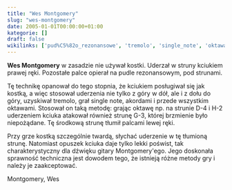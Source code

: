 ```yaml
---
title: "Wes Montgomery"
slug: "wes-montgomery"
date: 2005-01-01T00:00:00+01:00
kategorie: []
draft: false
wikilinks: ['pud%C5%82o_rezonansowe', 'tremolo', 'single_note', 'oktawa', 'lewa_r%C4%99ka', 'kostka', 'Kategoria:gitarzy%C5%9Bci_jazzowi']
---
```

**Wes Montgomery** w zasadzie nie używał kostki. Uderzał w struny
kciukiem prawej ręki. Pozostałe palce opierał na pudle
rezonansowym<!-- link nie odnosił się do niczego -->, pod strunami.

Tę technikę opanował do tego stopnia, że kciukiem posługiwał się jak
kostką, a więc stosował uderzenia nie tylko z góry w dół, ale i z dołu
do góry, uzyskiwał tremolo<!-- link nie odnosił się do niczego -->, grał single
note<!-- link nie odnosił się do niczego -->, akordami i przede wszystkim
oktawami<!-- link nie odnosił się do niczego -->. Stosował on taką metodę: grając oktawę
np. na strunie D-4 i H-2 uderzeniem kciuka atakował również strunę G-3,
której brzmienie było niepożądane. Tę środkową strunę tłumił palcami
lewej ręki<!-- link nie odnosił się do niczego -->.

Przy grze kostką<!-- link nie odnosił się do niczego --> szczególnie twardą, słychać
uderzenie w tę tłumioną strunę. Natomiast opuszek kciuka daje tylko
lekki poświst, tak charakterystyczny dla dźwięku gitary Montgomery'ego.
Jego doskonała sprawność techniczna jest dowodem tego, że istnieją różne
metody gry i należy je zaakceptować.

Montgomery, Wes<!-- link nie odnosił się do niczego -->